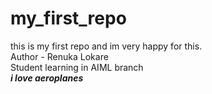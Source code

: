 # my_first_repo
this is my first repo and im very happy for this.
<br>
Author - Renuka Lokare
<br>
Student learning in AIML branch
<br>
<i><b> i love aeroplanes</b></i>